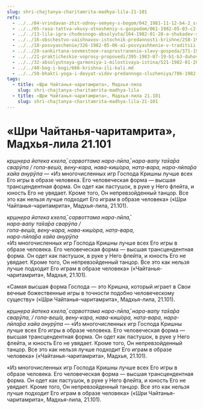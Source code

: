 ```yaml
---
slug: shri-chajtanya-charitamrita-madhya-lila-21-101
refs:
  - ../../04-vrindavan-zhit-odnoy-semyey-s-bogom/042_1981-11-12-b4-2_sridharmj_otnoshenija_s_gospodom_v_obraze_podobnom_chelovecheskomu_zanimajut_naivysshee_polozhenie.md
  - ../../05-rasa-tattva-vkusy-otnosheniy-s-gospodom/061-1982-05-03-c2-d1-duh-sluzheniya-osnova-blizkih-o.md
  - ../../13-lila-igra-chudesnogo-absolyuta/164-1982-01-28-a-shukadev-shri-chajtanya-i-gaudiya-math-yavlyayut-chistotu-krishna-lily.md
  - ../../16-obschestvo-vaishnavov-istochnik-predannosti-krishne/258-1981-03-03-c5-nadmirnaya-priroda-vajshnava-beseda-s-satsvarupoj-maharadzhem.md
  - ../../18-posvyaschenie/326-1982-05-06-a1-posvyashhenie-v-traditsii-gaudiya-vajshnavov-predpolagaet-svyaz-s-krishnoj-v-kontseptsii-nara-lily-i-parakii.md
  - ../../20-sankirtana-sovmestnoe-rasprostranenie-slavy-gospoda/371-1982-07-03-br1-sankirtana-put-k-obreteniyu-premy-i-dostupa-vo-vrindavan.md
  - ../../21-prakticheskie-voprosy-propovedi/395-1983-07-19-b1-b3-duhovnye-organizatsii-konkuriruyut-stremyas-udovletvorit-krishnu.md
  - ../../32-absolyutnaya-garmoniya-i-milostivaya-istina/521-1982-01-20-b2-svyaz-s-krishnoj-istochnik-vseh-sovershenstv-stih-bilvamangala.md
  - ../../40-bog-i-bogi/666-krishna-ili-kali.md
  - ../../50-bhakti-yoga-i-devyat-vidov-predannogo-sluzheniya/786-1982-03-31-a2-praktika-bhakti-jogi-9-vidov-predannogo-sluzheniya-i-drugie-aspekty.md
tags:
  - title: «Шри Чайтанья-чаритамрита», Мадхья-лила
    slug: shri-chajtanya-charitamrita-madhya-lila
  - title: «Шри Чайтанья-чаритамрита», Мадхья-лила 21.101
    slug: shri-chajtanya-charitamrita-madhya-lila-21-101
---
```


# «Шри Чайтанья-чаритамрита», Мадхья-лила 21.101

*кр̣ш̣н̣ера йатека кхела̄, сарвоттама нара-лӣла̄, нара-вапу та̄ха̄ра сварӯпа / гопа-веш́а, вен̣у-кара, нава-киш́ора, нат̣а-вара, нара-лӣла̄ра хайа анурӯпа* — «Из многочисленных игр Господа Кришны лучше всех Его игры в образе человека. Его человеческая форма — высшая трансцендентная форма. Он одет как пастушок, в руке у Него флейта, и юность Его не увядает. Кроме того, Он непревзойденный танцор. Все это как нельзя лучше подходит Его играм в образе человека» («Шри Чайтанья-чаритамрита», Мадхья-лила, 21.101).


*кр̣ш̣н̣ера йатека кхела̄, сарвоттама нара-лӣла̄,*\
*нара-вапу та̄ха̄ра сварӯпа /*\
*гопа-веш́а, вен̣у-кара, нава-киш́ора, нат̣а-вара,*\
*нара-лӣла̄ра хайа анурӯпа*\
«Из многочисленных игр Господа Кришны лучше всех Его игры в образе человека. Его человеческая форма — высшая трансцендентная форма. Он одет как пастушок, в руке у Него флейта, и юность Его не увядает. Кроме того, Он непревзойденный танцор. Все это как нельзя лучше подходит Его играм в образе человека» («Чайтанья-чаритамрита», Мадхья, 21.101).


«Самая высшая форма Господа — это Кришна, который играет в Свои вечные божественные игры в точности подобно человеческому существу» («Шри Чайтанья-чаритамрита», Мадхья-лила, 21.101).

*кр̣ш̣н̣ера йатека кхела̄, сарвоттама нара-лӣла̄, нара-вапу та̄ха̄ра сварӯпа, / гопа-веш́а, вен̣у-кара, нава-киш́ора, нат̣а-вара, нара-лӣла̄ра хайа анурӯпа* — «Из многочисленных игр Господа Кришны лучше всех Его игры в образе человека. Его человеческая форма — высшая трансцендентная форма. Он одет как пастушок, в руке у Него флейта, и юность Его не увядает. Кроме того, Он непревзойденный танцор. Все это как нельзя лучше подходит Его играм в образе человека» («Чайтанья-чаритамрита», Мадхья, 21.101).


«Из многочисленных игр Господа Кришны лучше всех Его игры в образе человека. Его человеческая форма — высшая трансцендентная форма. Он одет как пастушок, в руке у Него флейта, и юность Его не увядает. Кроме того, Он непревзойденный танцор. Все это как нельзя лучше подходит Его играм в образе человека» («Шри Чайтанья-чаритамрита», Мадхья-лила, 21.101).


